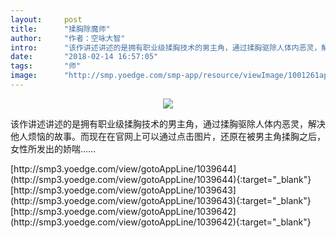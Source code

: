 ```yaml
---
layout:     post
title:      "揉胸除魔师"
author:     "作者：空咏大智"
intro:      "该作讲述讲述的是拥有职业级揉胸技术的男主角，通过揉胸驱除人体内恶灵，解决他人烦恼的故事。而现在在官网上可以通过点击图片，还原在被男主角揉胸之后，女性所发出的娇喘……"
date:       "2018-02-14 16:57:05"
tags:       "师"
image:      "http://smp.yoedge.com/smp-app/resource/viewImage/1001261appline.png"
---
```

<div style="text-align: center">
<p><img src="http://smp.yoedge.com/smp-app/resource/viewImage/1001261appline.png"/></p>
</div>
<p class="post-meta">
<span>该作讲述讲述的是拥有职业级揉胸技术的男主角，通过揉胸驱除人体内恶灵，解决他人烦恼的故事。而现在在官网上可以通过点击图片，还原在被男主角揉胸之后，女性所发出的娇喘……</span>
</p>
[http://smp3.yoedge.com/view/gotoAppLine/1039644](http://smp3.yoedge.com/view/gotoAppLine/1039644){:target="_blank"}
[http://smp3.yoedge.com/view/gotoAppLine/1039643](http://smp3.yoedge.com/view/gotoAppLine/1039643){:target="_blank"}
[http://smp3.yoedge.com/view/gotoAppLine/1039642](http://smp3.yoedge.com/view/gotoAppLine/1039642){:target="_blank"}


